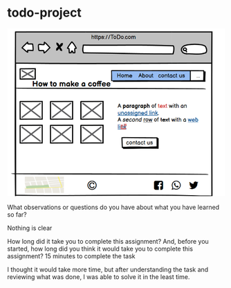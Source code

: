 # todo-project
![wireframe](wirefram.png)

What observations or questions do you have about what you have learned so far?

Nothing is clear

How long did it take you to complete this assignment? And, before you started, how long did you think it would take you to complete this assignment?
15 minutes to complete the task

I thought it would take more time, but after understanding the task and reviewing what was done, I was able to solve it in the least time.
